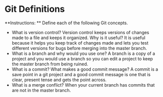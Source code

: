 # Git Definitions

**Instructions: ** Define each of the following Git concepts.

* What is version control? 
Version control keeps versions of changes made to a file and keeps it organized. Why is it useful? It is useful because it helps you keep track of changes made and lets you test different versions for bugs before merging into the master branch.
* What is a branch and why would you use one? 
A branch is a copy of a project and you would use a branch so you can edit a project to keep the master branch from being ruined.
* What is a commit? What makes a good commit message? 
A commit is a save point in a git project and a good commit message is one that is clear, present tense and gets the point across.
* What is a merge conflict? 
When your current branch has commits that are not in the master branch.
